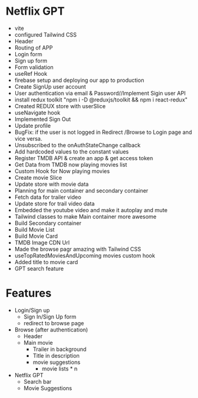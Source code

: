 # Netflix GPT

- vite
- configured Tailwind CSS
- Header
- Routing of APP
- Login form
- Sign up form
- Form validation
- useRef Hook
- firebase setup and deploying our app to production
- Create SignUp user account
- User authentication via email & Password//Implement Sigin user API
- install redux toolkit "npm i -D @reduxjs/toolkit && npm i react-redux"
- Created REDUX store with userSlice
- useNavigate hook
- Implemented Sign Out
- Update profile
- BugFix: if the user is not logged in Redirect /Browse to Login page and vice versa.
- Unsubscribed to the onAuthStateChange callback
- Add hardcoded values to the constant values
- Register TMDB API & create an app & get access token
- Get Data from TMDB now playing movies list
- Custom Hook for Now playing movies
- Create movie Slice
- Update store with movie data
- Planning for main container and secondary container
- Fetch data for trailer video
- Update store for trail video data
- Embedded the youtube video and make it autoplay and mute
- Tailwind classes to make Main container more awesome
- Build Secondary container
- Build Movie List
- Build Movie Card
- TMDB Image CDN Url
- Made the browse pagr amazing with Tailwind CSS
- useTopRatedMoviesAndUpcoming movies custom hook
- Added title to movie card
- GPT search feature

# Features

- Login/Sign up
  - Sign In/Sign Up form
  - redirect to browse page
- Browse (after authentication)
  - Header
  - Main movie
    - Trailer in background
    - Title in description
    - movie suggestions
      - movie lists \* n
- Netflix GPT
  - Search bar
  - Movie Suggestions
